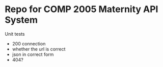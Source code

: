 # Repo for COMP 2005 Maternity API System

Unit tests
- 200 connection
- whether the url is correct
- json in correct form
- 404?

